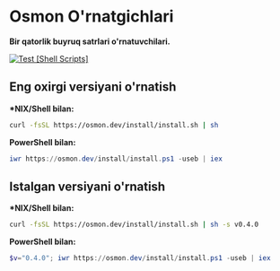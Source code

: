 # Osmon O'rnatgichlari

**Bir qatorlik buyruq satrlari o'rnatuvchilari.**

[![Test [Shell Scripts]](https://github.com/osmon-lang/dunyo/actions/workflows/shell.yaml/badge.svg)](https://github.com/uwussimo/osmon/actions/workflows/shell.yaml)

## Eng oxirgi versiyani o'rnatish

**\*NIX/Shell bilan:**

```sh
curl -fsSL https://osmon.dev/install/install.sh | sh
```

**PowerShell bilan:**

```powershell
iwr https://osmon.dev/install/install.ps1 -useb | iex
```

## Istalgan versiyani o'rnatish

**\*NIX/Shell bilan:**

```sh
curl -fsSL https://osmon.dev/install/install.sh | sh -s v0.4.0
```

**PowerShell bilan:**

```powershell
$v="0.4.0"; iwr https://osmon.dev/install/install.ps1 -useb | iex
```
